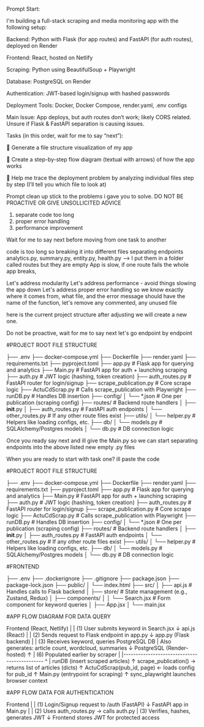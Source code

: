 Prompt Start:

I'm building a full-stack scraping and media monitoring app with the following setup:

Backend: Python with Flask (for app routes) and FastAPI (for auth routes), deployed on Render

Frontend: React, hosted on Netlify

Scraping: Python using BeautifulSoup + Playwright

Database: PostgreSQL on Render

Authentication: JWT-based login/signup with hashed passwords

Deployment Tools: Docker, Docker Compose, render.yaml, .env configs

Main Issue: App deploys, but auth routes don’t work; likely CORS related. Unsure if Flask & FastAPI separation is causing issues.

Tasks (in this order, wait for me to say “next”):

📂 Generate a file structure visualization of my app

🔄 Create a step-by-step flow diagram (textual with arrows) of how the app works

🐞 Help me trace the deployment problem by analyzing individual files step by step (I’ll tell you which file to look at)




Prompt clean up
stick to the problems i gave you to solve. DO NOT BE PROACTIVE OR GIVE UNSOLLICITED ADVICE

1. separate code too long
2. proper error handling
3. performance improvement 

Wait for me to say next before moving from one task to another

code is too long so breaking it into different files separating endpoints analytics.py, summary.py, entity.py, health.py --> I put them in a folder called routes but they are empty
App is slow, if one route fails the whole app breaks,

Let's address modularity
Let's address performance - avoid things slowing the app down
Let's address proper error handling so we know exactly where it comes from, what file, and the error message should have the name of the function, let's remove any commented, any unused file 

here is the current project structure after adjusting we will create a new one.

Do not be proactive, wait for me to say next let's go endpoint by endpoint 

#PROJECT ROOT FILE STRUCTURE

├── .env
├── docker-compose.yml
├── Dockerfile
├── render.yaml
├── requirements.txt
├── pyproject.toml
├── app.py                  # Flask app for querying and analytics
├── Main.py                # FastAPI app for auth + launching scraping
├── auth.py                # JWT logic (hashing, token creation)
├── auth_routes.py         # FastAPI router for login/signup
├── scrape_publication.py  # Core scrape logic
├── ActuCdScrap.py         # Calls scrape_publication with Playwright
├── runDB.py               # Handles DB insertion
├── config/
│   └── *.json             # One per publication (scraping config)
├── routes/                # Backend route handlers
│   ├── __init__.py
│   ├── auth_routes.py     # FastAPI auth endpoints
│   └── other_routes.py    # If any other route files exist
├── utils/
│   └── helper.py          # Helpers like loading configs, etc.
├── db/
│   └── models.py          # SQLAlchemy/Postgres models
│   └── db.py              # DB connection logic

Once you ready say next and ill give the Main.py so we can start separating endpoints into the above listed new empty .py files

When you are ready to start with task one? ill paste the code 


#PROJECT ROOT FILE STRUCTURE

├── .env
├── docker-compose.yml
├── Dockerfile
├── render.yaml
├── requirements.txt
├── pyproject.toml
├── app.py                  # Flask app for querying and analytics
├── Main.py                # FastAPI app for auth + launching scraping
├── auth.py                # JWT logic (hashing, token creation)
├── auth_routes.py         # FastAPI router for login/signup
├── scrape_publication.py  # Core scrape logic
├── ActuCdScrap.py         # Calls scrape_publication with Playwright
├── runDB.py               # Handles DB insertion
├── config/
│   └── *.json             # One per publication (scraping config)
├── routes/                # Backend route handlers
│   ├── __init__.py
│   ├── auth_routes.py     # FastAPI auth endpoints
│   └── other_routes.py    # If any other route files exist
├── utils/
│   └── helper.py          # Helpers like loading configs, etc.
├── db/
│   └── models.py          # SQLAlchemy/Postgres models
│   └── db.py              # DB connection logic


#FRONTEND 

├── .env
├── .dockerignore
├── .gitignore
├── package.json
├── package-lock.json
├── public/
│   └── index.html
├── src/
│   ├── api.js             # Handles calls to Flask backend
│   ├── store/             # State management (e.g., Zustand, Redux)
│   ├── components/
│   │   └── Search.jsx     # Form component for keyword queries
│   ├── App.jsx
│   └── main.jsx

#APP FLOW DIAGRAM FOR DATA QUERY

Frontend (React, Netlify)
    |
    |  (1) User submits keyword in Search.jsx
    ↓
api.js (React)
    |
    |  (2) Sends request to Flask endpoint in app.py
    ↓
app.py (Flask backend)
    |
    |  (3) Receives keyword, queries PostgreSQL DB
    |      Also generates: article count, wordcloud, summaries
    ↓
PostgreSQL (Render-hosted)
    ↑
    |  (6) Populated earlier by scraper
    |
    |---------------------------------------------
                            ^
                            |
                    runDB (insert scraped articles)
                            ↑
     scrape_publication() → returns list of articles (dicts)
                            ↑
        ActuCdScrap(pub_id, page) ← loads config for pub_id
                            ↑
        Main.py (entrypoint for scraping)
                            ↑
        sync_playwright launches browser context

#APP FLOW DATA FOR AUTHENTICATION

Frontend
    |
    |  (1) Login/Signup request to /auth (FastAPI)
    ↓
FastAPI app in Main.py
    |
    |  (2) Uses auth_routes.py → calls auth.py
    |  (3) Verifies, hashes, generates JWT
    ↓
Frontend stores JWT for protected access

